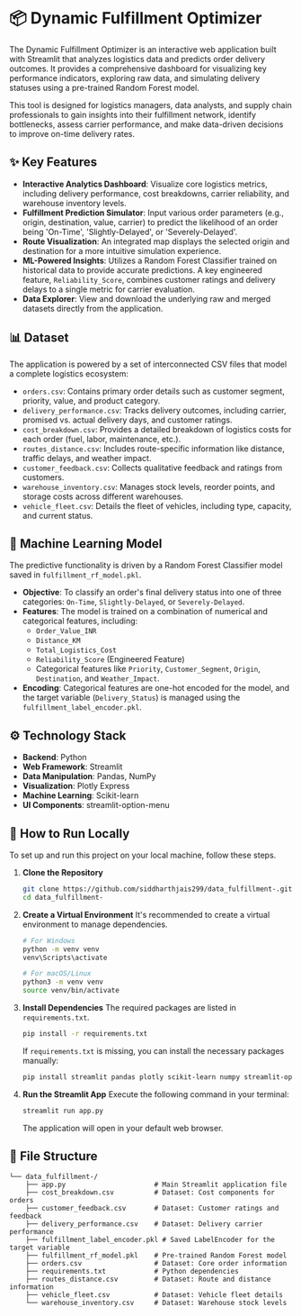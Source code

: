 # 📦 Dynamic Fulfillment Optimizer

The Dynamic Fulfillment Optimizer is an interactive web application built with Streamlit that analyzes logistics data and predicts order delivery outcomes. It provides a comprehensive dashboard for visualizing key performance indicators, exploring raw data, and simulating delivery statuses using a pre-trained Random Forest model.

This tool is designed for logistics managers, data analysts, and supply chain professionals to gain insights into their fulfillment network, identify bottlenecks, assess carrier performance, and make data-driven decisions to improve on-time delivery rates.

## ✨ Key Features

*   **Interactive Analytics Dashboard**: Visualize core logistics metrics, including delivery performance, cost breakdowns, carrier reliability, and warehouse inventory levels.
*   **Fulfillment Prediction Simulator**: Input various order parameters (e.g., origin, destination, value, carrier) to predict the likelihood of an order being 'On-Time', 'Slightly-Delayed', or 'Severely-Delayed'.
*   **Route Visualization**: An integrated map displays the selected origin and destination for a more intuitive simulation experience.
*   **ML-Powered Insights**: Utilizes a Random Forest Classifier trained on historical data to provide accurate predictions. A key engineered feature, `Reliability_Score`, combines customer ratings and delivery delays to a single metric for carrier evaluation.
*   **Data Explorer**: View and download the underlying raw and merged datasets directly from the application.

## 📊 Dataset

The application is powered by a set of interconnected CSV files that model a complete logistics ecosystem:

*   `orders.csv`: Contains primary order details such as customer segment, priority, value, and product category.
*   `delivery_performance.csv`: Tracks delivery outcomes, including carrier, promised vs. actual delivery days, and customer ratings.
*   `cost_breakdown.csv`: Provides a detailed breakdown of logistics costs for each order (fuel, labor, maintenance, etc.).
*   `routes_distance.csv`: Includes route-specific information like distance, traffic delays, and weather impact.
*   `customer_feedback.csv`: Collects qualitative feedback and ratings from customers.
*   `warehouse_inventory.csv`: Manages stock levels, reorder points, and storage costs across different warehouses.
*   `vehicle_fleet.csv`: Details the fleet of vehicles, including type, capacity, and current status.

## 🤖 Machine Learning Model

The predictive functionality is driven by a Random Forest Classifier model saved in `fulfillment_rf_model.pkl`.

*   **Objective**: To classify an order's final delivery status into one of three categories: `On-Time`, `Slightly-Delayed`, or `Severely-Delayed`.
*   **Features**: The model is trained on a combination of numerical and categorical features, including:
    *   `Order_Value_INR`
    *   `Distance_KM`
    *   `Total_Logistics_Cost`
    *   `Reliability_Score` (Engineered Feature)
    *   Categorical features like `Priority`, `Customer_Segment`, `Origin`, `Destination`, and `Weather_Impact`.
*   **Encoding**: Categorical features are one-hot encoded for the model, and the target variable (`Delivery_Status`) is managed using the `fulfillment_label_encoder.pkl`.

## ⚙️ Technology Stack

*   **Backend**: Python
*   **Web Framework**: Streamlit
*   **Data Manipulation**: Pandas, NumPy
*   **Visualization**: Plotly Express
*   **Machine Learning**: Scikit-learn
*   **UI Components**: streamlit-option-menu

## 🚀 How to Run Locally

To set up and run this project on your local machine, follow these steps.

1.  **Clone the Repository**
    ```bash
    git clone https://github.com/siddharthjais299/data_fulfillment-.git
    cd data_fulfillment-
    ```

2.  **Create a Virtual Environment**
    It's recommended to create a virtual environment to manage dependencies.
    ```bash
    # For Windows
    python -m venv venv
    venv\Scripts\activate

    # For macOS/Linux
    python3 -m venv venv
    source venv/bin/activate
    ```

3.  **Install Dependencies**
    The required packages are listed in `requirements.txt`.
    ```bash
    pip install -r requirements.txt
    ```
    If `requirements.txt` is missing, you can install the necessary packages manually:
    ```bash
    pip install streamlit pandas plotly scikit-learn numpy streamlit-option-menu requests
    ```

4.  **Run the Streamlit App**
    Execute the following command in your terminal:
    ```bash
    streamlit run app.py
    ```
    The application will open in your default web browser.

## 📂 File Structure

```
└── data_fulfillment-/
    ├── app.py                      # Main Streamlit application file
    ├── cost_breakdown.csv          # Dataset: Cost components for orders
    ├── customer_feedback.csv       # Dataset: Customer ratings and feedback
    ├── delivery_performance.csv    # Dataset: Delivery carrier performance
    ├── fulfillment_label_encoder.pkl # Saved LabelEncoder for the target variable
    ├── fulfillment_rf_model.pkl    # Pre-trained Random Forest model
    ├── orders.csv                  # Dataset: Core order information
    ├── requirements.txt            # Python dependencies
    ├── routes_distance.csv         # Dataset: Route and distance information
    ├── vehicle_fleet.csv           # Dataset: Vehicle fleet details
    └── warehouse_inventory.csv     # Dataset: Warehouse stock levels
